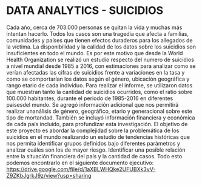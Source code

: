 # DATA ANALYTICS - SUICIDIOS

Cada año, cerca de 703.000 personas se quitan la vida y muchas más intentan hacerlo. Todos los casos son una tragedia que afecta a familias, comunidades y países que tienen efectos duraderos para los allegados de la víctima. La disponibilidad y la calidad de los datos sobre los suicidios son insuficientes en todo el mundo. Es por este motivo que desde la World Health Organization se realizó un estudio respecto del numero de suicidios a nivel mundial desde 1985 a 2016, con estimaciones para analizar como se verían afectadas las cifras de suicidios frente a variaciones en la tasa y como se comportarían los datos según el género, ubicación geográfica y rango etario de cada individuo.
Para realizar el informe, se utilizaron datos que muestran tanto la cantidad de suicidios ocurridos, como el ratio sobre 100.000 habitantes, durante el periodo de 1985-2016 en diferentes paisesdel mundo. Se agregó información adicional que nos permitirá realizar unanálisis de género, geográfico, etario y generacional sobre este tipo de mortandad. También se incluyó información financiera y económica de cada país incluido, para profundizar esta investigación.
El objetivo de este proyecto es abordar la complejidad sobre la problemática de los suicidios en el mundo realizando un estudio de tendencias históricas que nos permita identificar grupos definidos bajo diferentes parámetros y analizar cuáles son los de mayor riesgo. Identificar una posible relación entre la situación financiera del país y la cantidad de casos.
Todo esto podemos encontrarlo en el siguiente documento ejecutivo:  https://drive.google.com/file/d/1aXBLWHQke2UFUBXk3vV-Z9ZKbJgrkJ9z/view?usp=sharing

